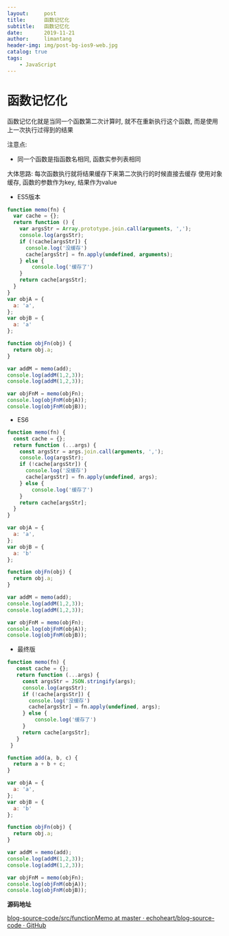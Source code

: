 ```yaml
---
layout:     post
title:      函数记忆化
subtitle:   函数记忆化
date:       2019-11-21
author:     limantang
header-img: img/post-bg-ios9-web.jpg
catalog: true
tags:
    - JavaScript
---
```


# 函数记忆化


函数记忆化就是当同一个函数第二次计算时, 就不在重新执行这个函数, 而是使用上一次执行过得到的结果

注意点:

-  同一个函数是指函数名相同, 函数实参列表相同
	
大体思路:
每次函数执行就将结果缓存下来第二次执行的时候直接去缓存
使用对象缓存, 函数的参数作为key, 结果作为value

- ES5版本

```js
function memo(fn) {
  var cache = {};
  return function () {
    var argsStr = Array.prototype.join.call(arguments, ',');
    console.log(argsStr);
    if (!cache[argsStr]) {
      console.log('没缓存')
      cache[argsStr] = fn.apply(undefined, arguments);
    } else {
        console.log('缓存了')
    }
    return cache[argsStr];
  }
}
var objA = {
  a: 'a',
};
var objB = {
  a: 'a'
};

function objFn(obj) {
  return obj.a;
}

var addM = memo(add);
console.log(addM(1,2,3));
console.log(addM(1,2,3));

var objFnM = memo(objFn);
console.log(objFnM(objA));
console.log(objFnM(objB));
```

- ES6

```js
function memo(fn) {
  const cache = {};
  return function (...args) {
    const argsStr = args.join.call(arguments, ',');
    console.log(argsStr);
    if (!cache[argsStr]) {
      console.log('没缓存')
      cache[argsStr] = fn.apply(undefined, args);
    } else {
        console.log('缓存了')
    }
    return cache[argsStr];
  }
}

var objA = {
  a: 'a',
};
var objB = {
  a: 'b'
};

function objFn(obj) {
  return obj.a;
}

var addM = memo(add);
console.log(addM(1,2,3));
console.log(addM(1,2,3));

var objFnM = memo(objFn);
console.log(objFnM(objA));
console.log(objFnM(objB));

```

- 最终版

```js
function memo(fn) {
   const cache = {};
   return function (...args) {
     const argsStr = JSON.stringify(args);
     console.log(argsStr);
     if (!cache[argsStr]) {
       console.log('没缓存')
       cache[argsStr] = fn.apply(undefined, args);
     } else {
         console.log('缓存了')
     }
     return cache[argsStr];
   }
 }

function add(a, b, c) {
  return a + b + c;
}

var objA = {
  a: 'a',
};
var objB = {
  a: 'b'
};

function objFn(obj) {
  return obj.a;
}

var addM = memo(add);
console.log(addM(1,2,3));
console.log(addM(1,2,3));

var objFnM = memo(objFn);
console.log(objFnM(objA));
console.log(objFnM(objB));

```

**源码地址**

[blog-source-code/src/functionMemo at master · echoheart/blog-source-code · GitHub](https://github.com/echoheart/blog-source-code/tree/master/src/functionMemo)
